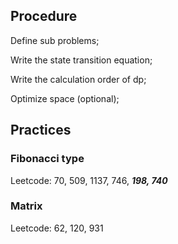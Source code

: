## Procedure

Define sub problems;

Write the state transition equation;

Write the calculation order of dp;

Optimize space (optional);

## Practices

### Fibonacci type

Leetcode: 70, 509, 1137, 746, **_198, 740_**

### Matrix

Leetcode: 62, 120, 931
